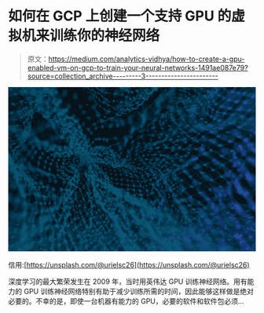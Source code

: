 # 如何在 GCP 上创建一个支持 GPU 的虚拟机来训练你的神经网络

> 原文：<https://medium.com/analytics-vidhya/how-to-create-a-gpu-enabled-vm-on-gcp-to-train-your-neural-networks-1491ae087e79?source=collection_archive---------3----------------------->

![](img/b4f7f5f03ea34c31c8086571316fd59f.png)

信用:[https://unsplash.com/@urielsc26](https://unsplash.com/@urielsc26)

深度学习的最大繁荣发生在 2009 年，当时用英伟达 GPU 训练神经网络。用有能力的 GPU 训练神经网络特别有助于减少训练所需的时间，因此能够这样做是绝对必要的。不幸的是，即使一台机器有能力的 GPU，必要的软件和软件包必须…